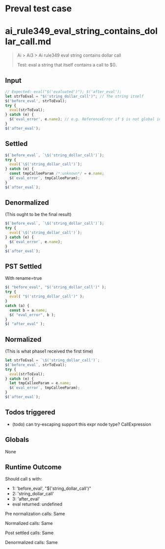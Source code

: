 # Preval test case

# ai_rule349_eval_string_contains_dollar_call.md

> Ai > Ai3 > Ai rule349 eval string contains dollar call
>
> Test: eval a string that itself contains a call to $().

## Input

`````js filename=intro
// Expected: eval("$('evaluated')"); $('after_eval');
let strToEval = "$('string_dollar_call')"; // The string itself
$('before_eval', strToEval);
try {
  eval(strToEval);
} catch (e) {
  $('eval_error', e.name); // e.g. ReferenceError if $ is not global in eval scope
}
$('after_eval');
`````


## Settled


`````js filename=intro
$(`before_eval`, `\$('string_dollar_call')`);
try {
  eval(`\$('string_dollar_call')`);
} catch (e) {
  const tmpCalleeParam /*:unknown*/ = e.name;
  $(`eval_error`, tmpCalleeParam);
}
$(`after_eval`);
`````


## Denormalized
(This ought to be the final result)

`````js filename=intro
$(`before_eval`, `\$('string_dollar_call')`);
try {
  eval(`\$('string_dollar_call')`);
} catch (e) {
  $(`eval_error`, e.name);
}
$(`after_eval`);
`````


## PST Settled
With rename=true

`````js filename=intro
$( "before_eval", "$('string_dollar_call')" );
try {
  eval( "$('string_dollar_call')" );
}
catch (a) {
  const b = a.name;
  $( "eval_error", b );
}
$( "after_eval" );
`````


## Normalized
(This is what phase1 received the first time)

`````js filename=intro
let strToEval = `\$('string_dollar_call')`;
$(`before_eval`, strToEval);
try {
  eval(strToEval);
} catch (e) {
  let tmpCalleeParam = e.name;
  $(`eval_error`, tmpCalleeParam);
}
$(`after_eval`);
`````


## Todos triggered


- (todo) can try-escaping support this expr node type? CallExpression


## Globals


None


## Runtime Outcome


Should call `$` with:
 - 1: 'before_eval', "$('string_dollar_call')"
 - 2: 'string_dollar_call'
 - 3: 'after_eval'
 - eval returned: undefined

Pre normalization calls: Same

Normalized calls: Same

Post settled calls: Same

Denormalized calls: Same
